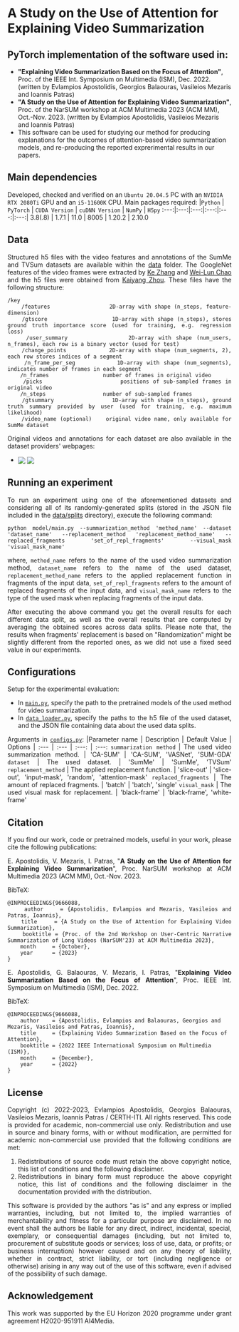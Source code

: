 # A Study on the Use of Attention for Explaining Video Summarization

## PyTorch implementation of the software used in:
- **"Explaining Video Summarization Based on the Focus of Attention"**, Proc. of the IEEE Int. Symposium on Multimedia (ISM), Dec. 2022. (written by Evlampios Apostolidis, Georgios Balaouras, Vasileios Mezaris and Ioannis Patras)
- **"A Study on the Use of Attention for Explaining Video Summarization"**, Proc. of the NarSUM workshop at ACM Multimedia 2023 (ACM MM), Oct.-Nov. 2023. (written by Evlampios Apostolidis, Vasileios Mezaris and Ioannis Patras)
- This software can be used for studying our method for producing explanations for the outcomes of attention-based video summarization models, and re-producing the reported exprerimental results in our papers. 

## Main dependencies
Developed, checked and verified on an `Ubuntu 20.04.5` PC with an `NVIDIA RTX 2080Ti` GPU and an `i5-11600K` CPU. Main packages required:
|`Python` | `PyTorch` | `CUDA Version` | `cuDNN Version` | `NumPy` | `H5py`
:---:|:---:|:---:|:---:|:---:|:---:|
3.8(.8) | 1.7.1 | 11.0 | 8005 | 1.20.2 | 2.10.0

## Data
<div align="justify">

Structured h5 files with the video features and annotations of the SumMe and TVSum datasets are available within the [data](data) folder. The GoogleNet features of the video frames were extracted by [Ke Zhang](https://github.com/kezhang-cs) and [Wei-Lun Chao](https://github.com/pujols) and the h5 files were obtained from [Kaiyang Zhou](https://github.com/KaiyangZhou/pytorch-vsumm-reinforce). These files have the following structure:
```Text
/key
    /features                 2D-array with shape (n_steps, feature-dimension)
    /gtscore                  1D-array with shape (n_steps), stores ground truth importance score (used for training, e.g. regression loss)
    /user_summary             2D-array with shape (num_users, n_frames), each row is a binary vector (used for test)
    /change_points            2D-array with shape (num_segments, 2), each row stores indices of a segment
    /n_frame_per_seg          1D-array with shape (num_segments), indicates number of frames in each segment
    /n_frames                 number of frames in original video
    /picks                    positions of sub-sampled frames in original video
    /n_steps                  number of sub-sampled frames
    /gtsummary                1D-array with shape (n_steps), ground truth summary provided by user (used for training, e.g. maximum likelihood)
    /video_name (optional)    original video name, only available for SumMe dataset
```
Original videos and annotations for each dataset are also available in the dataset providers' webpages: 
- <a href="https://github.com/yalesong/tvsum" target="_blank"><img align="center" src="https://img.shields.io/badge/Dataset-TVSum-green"/></a> <a href="https://gyglim.github.io/me/vsum/index.html#benchmark" target="_blank"><img align="center" src="https://img.shields.io/badge/Dataset-SumMe-blue"/></a>
</div>

## Running an experiment
<div align="justify">

To run an experiment using one of the aforementioned datasets and considering all of its randomly-generated splits (stored in the JSON file included in the [data/splits](/data/splits) directory), execute the following command:

```
python model/main.py --summarization_method 'method_name' --dataset 'dataset_name' --replacement_method 'replacement_method_name' --replaced_fragments 'set_of_repl_fragments' --visual_mask 'visual_mask_name'
```
where, `method_name` refers to the name of the used video summarization method, `dataset_name` refers to the name of the used dataset, `replacement_method_name` refers to the applied replacement function in fragments of the input data, `set_of_repl_fragments` refers to the amount of replaced fragments of the input data, and `visual_mask_name` refers to the type of the used mask when replacing fragments of the input data.

After executing the above command you get the overall results for each different data split, as well as the overall results that are computed by averaging the obtained scores across data splits. Please note that, the results when fragments' replacement is based on "Randomization" might be slightly different from the reported ones, as we did not use a fixed seed value in our experiments.

## Configurations
<div align="justify">

Setup for the experimental evaluation:
 - In [`main.py`](main.py#L66:L80), specify the path to the pretrained models of the used method for video summarization. 
 - In [`data_loader.py`](data_loader.py#L19:L20), specify the paths to the h5 file of the used dataset, and the JSON file containing data about the used data splits.</div>
   
Arguments in [`configs.py`](configs.py): 
|Parameter name | Description | Default Value | Options
| :--- | :--- | :---: | :---:
`summarization method` | The used video summarization method. | 'CA-SUM' | 'CA-SUM', 'VASNet', 'SUM-GDA'
`dataset` | The used dataset. | 'SumMe' | 'SumMe', 'TVSum'
`replacement_method` | The applied replacement function. | 'slice-out' | 'slice-out', 'input-mask', 'random', 'attention-mask'
`replaced_fragments` | The amount of replaced fragments. | 'batch' | 'batch', 'single'
`visual_mask` | The used visual mask for replacement. | 'black-frame' | 'black-frame', 'white-frame'

## Citation
<div align="justify">
    
If you find our work, code or pretrained models, useful in your work, please cite the following publications:

E. Apostolidis, V. Mezaris, I. Patras, "<b>A Study on the Use of Attention for Explaining Video Summarization</b>", Proc. NarSUM workshop at ACM Multimedia 2023 (ACM MM), Oct.-Nov. 2023.
</div>

BibTeX:

```
@INPROCEEDINGS{9666088,
    author    = {Apostolidis, Evlampios and Mezaris, Vasileios and Patras, Ioannis},
    title     = {A Study on the Use of Attention for Explaining Video Summarization},
    booktitle = {Proc. of the 2nd Workshop on User-Centric Narrative Summarization of Long Videos (NarSUM'23) at ACM Multimedia 2023},
    month     = {October},
    year      = {2023}
}
```

E. Apostolidis, G. Balaouras, V. Mezaris, I. Patras, "<b>Explaining Video Summarization Based on the Focus of Attention</b>", Proc. IEEE Int. Symposium on Multimedia (ISM), Dec. 2022.
</div>

BibTeX:

```
@INPROCEEDINGS{9666088,
    author    = {Apostolidis, Evlampios and Balaouras, Georgios and Mezaris, Vasileios and Patras, Ioannis},
    title     = {Explaining Video Summarization Based on the Focus of Attention},
    booktitle = {2022 IEEE International Symposium on Multimedia (ISM)},
    month     = {December},
    year      = {2022}
}
```

## License
<div align="justify">

Copyright (c) 2022-2023, Evlampios Apostolidis, Georgios Balaouras, Vasileios Mezaris, Ioannis Patras / CERTH-ITI. All rights reserved. This code is provided for academic, non-commercial use only. Redistribution and use in source and binary forms, with or without modification, are permitted for academic non-commercial use provided that the following conditions are met:

1. Redistributions of source code must retain the above copyright notice, this list of conditions and the following disclaimer.
2. Redistributions in binary form must reproduce the above copyright notice, this list of conditions and the following disclaimer in the documentation provided with the distribution.

This software is provided by the authors "as is" and any express or implied warranties, including, but not limited to, the implied warranties of merchantability and fitness for a particular purpose are disclaimed. In no event shall the authors be liable for any direct, indirect, incidental, special, exemplary, or consequential damages (including, but not limited to, procurement of substitute goods or services; loss of use, data, or profits; or business interruption) however caused and on any theory of liability, whether in contract, strict liability, or tort (including negligence or otherwise) arising in any way out of the use of this software, even if advised of the possibility of such damage.
</div>

## Acknowledgement
<div align="justify"> This work was supported by the EU Horizon 2020 programme under grant agreement H2020-951911 AI4Media. </div>
